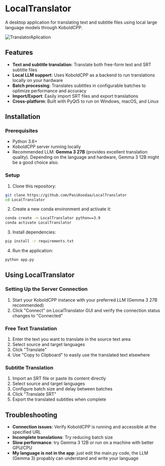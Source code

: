 # LocalTranslator

A desktop application for translating text and subtitle files using local large language models through KoboldCPP.

![TranslatorAplication](https://github.com/user-attachments/assets/16dd9324-fda9-4fa2-ac05-ac969c498092)

## Features

- **Text and subtitle translation**: Translate both free-form text and SRT subtitle files
- **Local LLM support**: Uses KoboldCPP as a backend to run translations locally on your hardware
- **Batch processing**: Translates subtitles in configurable batches to optimize performance and accuracy
- **Import/Export**: Easily import SRT files and export translations
- **Cross-platform**: Built with PyQt5 to run on Windows, macOS, and Linux

## Installation

### Prerequisites

- Python 3.6+
- KoboldCPP server running locally
- Recommended LLM: **Gemma 3 27B** (provides excellent translation quality). Depending on the language and hardware, Gemma 3 12B might be a good choice also.

### Setup

1. Clone this repository:
```bash
git clone https://github.com/PasiKoodaa/LocalTranslator
cd LocalTranslator
```
2. Create a new conda environment and activate it:
```bash
conda create -n LocalTranslator python==3.9
conda activate LocalTranslator
```

3. Install dependencies:
```bash
pip install -r requirements.txt
```

4. Run the application:
```bash
python app.py
```

## Using LocalTranslator

### Setting Up the Server Connection

1. Start your KoboldCPP instance with your preferred LLM (Gemma 3 27B recommended)
2. Click "Connect" on LocalTranslator GUI and verify the connection status changes to "Connected"

### Free Text Translation

1. Enter the text you want to translate in the source text area
2. Select source and target languages
3. Click "Translate"
4. Use "Copy to Clipboard" to easily use the translated text elsewhere

### Subtitle Translation

1. Import an SRT file or paste its content directly
2. Select source and target languages
3. Configure batch size and delay between batches
4. Click "Translate SRT"
5. Export the translated subtitles when complete


## Troubleshooting

- **Connection issues**: Verify KoboldCPP is running and accessible at the specified URL
- **Incomplete translations**: Try reducing batch size
- **Slow performance**: try Gemma 3 12B or run on a machine with better GPU/CPU
- **My language is not in the app**: just edit the main.py code, the LLM (Gemma 3) propably can understand and write your language

